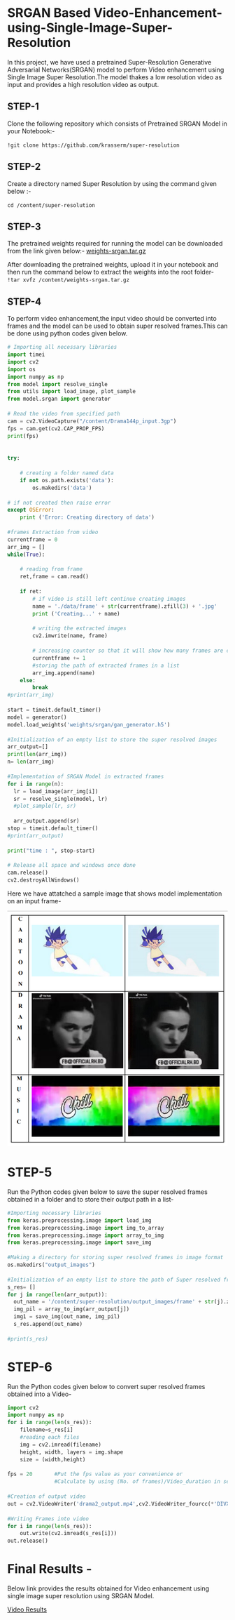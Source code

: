 # SRGAN Based Video-Enhancement-using-Single-Image-Super-Resolution

In this project, we have used a pretrained Super-Resolution Generative Adversarial Networks(SRGAN) model to perform Video enhancement using Single Image Super Resolution.The model thakes a low resolution video as input and provides a high resolution video as output.
## STEP-1
Clone the following repository which consists of Pretrained SRGAN Model in your Notebook:-

``` !git clone https://github.com/krasserm/super-resolution ```

## STEP-2
Create a directory named Super Resolution by using the command given below :-

```cd /content/super-resolution```

## STEP-3
The pretrained weights required for running the model can be  downloaded from the link given below:-
[weights-srgan.tar.gz](https://drive.google.com/file/d/1ZKpQvtxLKKq2fM1gKtl085pgHSgSQSBw/view?usp=sharing)

After downloading the pretrained weights, upload it in your notebook and then run the command below to extract the weights into the root folder-
```!tar xvfz /content/weights-srgan.tar.gz```


## STEP-4
To perform video enhancement,the input video should be converted into frames and the model can be used to obtain super resolved frames.This can be done using python codes given below.

```python
# Importing all necessary libraries 
import timei
import cv2 
import os
import numpy as np
from model import resolve_single
from utils import load_image, plot_sample
from model.srgan import generator

# Read the video from specified path 
cam = cv2.VideoCapture("/content/Drama144p_input.3gp") 
fps = cam.get(cv2.CAP_PROP_FPS)
print(fps)


try:
      
    # creating a folder named data 
    if not os.path.exists('data'): 
        os.makedirs('data') 
  
# if not created then raise error 
except OSError:
    print ('Error: Creating directory of data') 
  
#frames Extraction from video 
currentframe = 0
arr_img = []
while(True): 
      
    # reading from frame 
    ret,frame = cam.read() 
  
    if ret: 
        # if video is still left continue creating images 
        name = './data/frame' + str(currentframe).zfill(3) + '.jpg'
        print ('Creating...' + name) 
  
        # writing the extracted images 
        cv2.imwrite(name, frame) 
  
        # increasing counter so that it will show how many frames are created 
        currentframe += 1
        #storing the path of extracted frames in a list
        arr_img.append(name)
    else: 
        break
#print(arr_img)

start = timeit.default_timer()
model = generator()
model.load_weights('weights/srgan/gan_generator.h5')

#Initialization of an empty list to store the super resolved images
arr_output=[]
print(len(arr_img))
n= len(arr_img)

#Implementation of SRGAN Model in extracted frames
for i in range(n):
  lr = load_image(arr_img[i])
  sr = resolve_single(model, lr)
  #plot_sample(lr, sr)
  
  arr_output.append(sr)
stop = timeit.default_timer()
#print(arr_output)

print("time : ", stop-start)

# Release all space and windows once done 
cam.release() 
cv2.destroyAllWindows()
```

Here we have attatched a sample image that shows model implementation on an input frame-

![Results](Results/Results.png)

# STEP-5
Run the Python codes given below to save the super resolved frames obtained in a folder and to store their output path in a list-

```python
#Importing necessary libraries
from keras.preprocessing.image import load_img
from keras.preprocessing.image import img_to_array
from keras.preprocessing.image import array_to_img
from keras.preprocessing.image import save_img

#Making a directory for storing super resolved frames in image format
os.makedirs("output_images")

#Initialization of an empty list to store the path of Super resolved frames
s_res= []
for j in range(len(arr_output)):
  out_name = '/content/super-resolution/output_images/frame' + str(j).zfill(3) + '.jpg'
  img_pil = array_to_img(arr_output[j])
  img1 = save_img(out_name, img_pil)
  s_res.append(out_name)
  
#print(s_res)
```

# STEP-6
Run the Python codes given  below to  convert  super resolved frames obtained into a Video-

```python
import cv2
import numpy as np
for i in range(len(s_res)):
    filename=s_res[i]
    #reading each files
    img = cv2.imread(filename)
    height, width, layers = img.shape
    size = (width,height)

fps = 20       #Put the fps value as your convenience or 
               #Calculate by using (No. of frames)/Video_duration in seconds  

#Creation of output video               
out = cv2.VideoWriter('drama2_output.mp4',cv2.VideoWriter_fourcc(*'DIVX'), fps , size)

#Writing Frames into video
for i in range(len(s_res)):
    out.write(cv2.imread(s_res[i]))
out.release()
```

# Final Results - 
Below link provides the results obtained for Video enhancement using single image super resolution using SRGAN Model. 

[Video Results](https://drive.google.com/drive/folders/1NiyJCLsB_-pAmFJNF97QhZiho7zPLMCw?usp=sharing)



